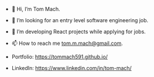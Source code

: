 - 👋 Hi, I’m Tom Mach.
- 👀 I’m looking for an entry level software engineering job.
- 🌱 I’m developing React projects while applying for jobs.
- 📫 How to reach me tom.m.mach@gmail.com.

- Portfolio: https://tommach591.github.io/
- LinkedIn: https://www.linkedin.com/in/tom-mach/ 

<!---
tommach591/tommach591 is a ✨ special ✨ repository because its `README.md` (this file) appears on your GitHub profile.
You can click the Preview link to take a look at your changes.
--->
